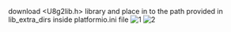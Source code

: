 download <U8g2lib.h> library and place in to the path provided in lib_extra_dirs inside platformio.ini file
![1](https://github.com/user-attachments/assets/3c31f73e-68d0-4c2a-9f36-bd1a466ed4ef)
![2](https://github.com/user-attachments/assets/0b4130d2-6be4-417e-aa69-5782fb948f10)
